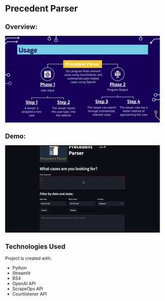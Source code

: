 # Precedent Parser

## Overview:

<img width="882" alt="Summary" src="https://github.com/kevinlindong/Precedent_Parser/blob/e7ed688226aa02cce5b8d958b59524d83056183d/README/Structure.png">

## Demo:

![Demo GIF](https://github.com/kevinlindong/Precedent_Parser/blob/7b514f42326883ac3df6225fce64ad9e00a62cb3/README/Demo.gif)



## Technologies Used

Project is created with:
- Python
- Streamlit
- BS4
- OpenAI API
- ScrapeOps API
- Courtlistener API
